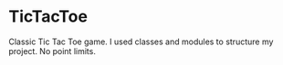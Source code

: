 # TicTacToe

Classic Tic Tac Toe game. I used classes and modules to structure my project. No point limits. 
